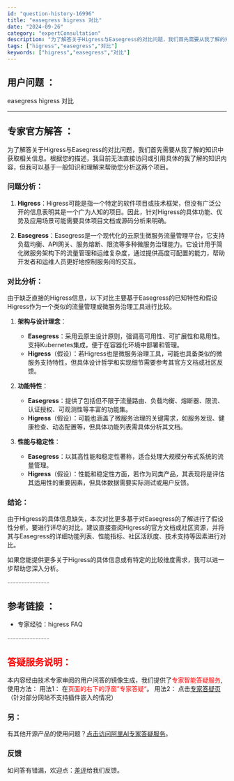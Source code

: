 ```yaml
---
id: "question-history-16996"
title: "easegress higress 对比"
date: "2024-09-26"
category: "expertConsultation"
description: "为了解答关于Higress与Easegress的对比问题，我们首先需要从我了解的知识中获取相关信息。根据您的描述，我目前无法直接访问或引用具体的我了解的知识内容，但我可以基于一般知识和理解来帮助您分析这两个项目。### 问题分析：1. **Higress**：Higress可能是指一个特定的软件项目"
tags: ["higress","easegress","对比"]
keywords: ["higress","easegress","对比"]
---
```


## 用户问题 ： 
 easegress higress 对比  

---------------
## 专家官方解答 ：

为了解答关于Higress与Easegress的对比问题，我们首先需要从我了解的知识中获取相关信息。根据您的描述，我目前无法直接访问或引用具体的我了解的知识内容，但我可以基于一般知识和理解来帮助您分析这两个项目。

### 问题分析：

1. **Higress**：Higress可能是指一个特定的软件项目或技术框架，但没有广泛公开的信息表明其是一个广为人知的项目。因此，针对Higress的具体功能、优势及应用场景可能需要具体项目文档或源码分析来明确。

2. **Easegress**：Easegress是一个现代化的云原生微服务流量管理平台，它支持负载均衡、API网关、服务熔断、限流等多种微服务治理能力。它设计用于简化微服务架构下的流量管理和运维复杂度，通过提供高度可配置的能力，帮助开发者和运维人员更好地控制服务间的交互。

### 对比分析：

由于缺乏直接的Higress信息，以下对比主要基于Easegress的已知特性和假设Higress作为一个类似的流量管理或微服务治理工具进行比较。

1. **架构与设计理念**：
   - **Easegress**：采用云原生设计原则，强调高可用性、可扩展性和易用性。支持Kubernetes集成，便于在容器化环境中部署和管理。
   - **Higress**（假设）：若Higress也是微服务治理工具，可能也具备类似的微服务支持特性，但具体设计哲学和实现细节需要参考其官方文档或社区反馈。

2. **功能特性**：
   - **Easegress**：提供了包括但不限于流量路由、负载均衡、熔断器、限流、认证授权、可观测性等丰富的功能集。
   - **Higress**（假设）：可能也涵盖了微服务治理的关键需求，如服务发现、健康检查、动态配置等，但具体功能列表需具体分析其文档。

3. **性能与稳定性**：
   - **Easegress**：以其高性能和稳定性著称，适合处理大规模分布式系统的流量管理。
   - **Higress**（假设）：性能和稳定性方面，若作为同类产品，其表现将是评估其适用性的重要因素，但具体数据需要实际测试或用户反馈。

### 结论：

由于Higress的具体信息缺失，本次对比更多基于对Easegress的了解进行了假设性分析。要进行详尽的对比，建议直接查阅Higress的官方文档或社区资源，并将其与Easegress的详细功能列表、性能指标、社区活跃度、技术支持等因素进行对比。

如果您能提供更多关于Higress的具体信息或有特定的比较维度需求，我可以进一步帮助您深入分析。


<font color="#949494">---------------</font> 


## 参考链接 ：

* 专家经验：higress FAQ 


 <font color="#949494">---------------</font> 
 


## <font color="#FF0000">答疑服务说明：</font> 

本内容经由技术专家审阅的用户问答的镜像生成，我们提供了<font color="#FF0000">专家智能答疑服务</font>,使用方法：
用法1： 在<font color="#FF0000">页面的右下的浮窗”专家答疑“</font>。
用法2： 点击[专家答疑页](https://answer.opensource.alibaba.com/docs/intro)（针对部分网站不支持插件嵌入的情况）
### 另：


有其他开源产品的使用问题？[点击访问阿里AI专家答疑服务](https://answer.opensource.alibaba.com/docs/intro)。
### 反馈
如问答有错漏，欢迎点：[差评](https://ai.nacos.io/user/feedbackByEnhancerGradePOJOID?enhancerGradePOJOId=17005)给我们反馈。
